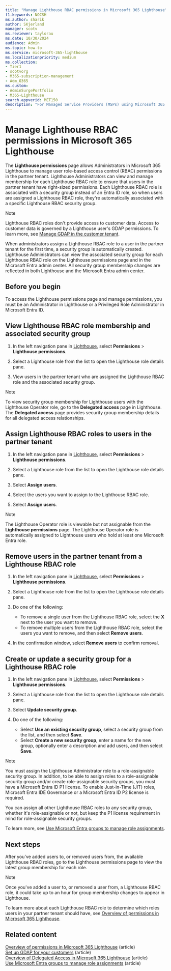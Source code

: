 ```yaml
---
title: "Manage Lighthouse RBAC permissions in Microsoft 365 Lighthouse"
f1.keywords: NOCSH
ms.author: sharik
author: SKjerland
manager: scotv
ms.reviewer: taylorau
ms.date: 10/30/2024
audience: Admin
ms.topic: how-to
ms.service: microsoft-365-lighthouse
ms.localizationpriority: medium
ms.collection:
- Tier1
- scotvorg
- M365-subscription-management
- Adm_O365
ms.custom:
- AdminSurgePortfolio
- M365-Lighthouse                         
search.appverid: MET150
description: "For Managed Service Providers (MSPs) using Microsoft 365 Lighthouse, learn how to manage Lighthouse role-based access control (RBAC) permissions in Microsoft 365 Lighthouse."
---
```


# Manage Lighthouse RBAC permissions in Microsoft 365 Lighthouse

The **Lighthouse permissions** page allows Administrators in Microsoft 365 Lighthouse to manage user role-based access control (RBAC) permissions in the partner tenant. Lighthouse Administrators can view and manage membership for each Lighthouse RBAC role to ensure that users in the partner tenant have right-sized permissions. Each Lighthouse RBAC role is associated with a security group instead of an Entra ID role, so when users are assigned a Lighthouse RBAC role, they're automatically associated with a specific Lighthouse RBAC security group.

> [!NOTE]
> Lighthouse RBAC roles don't provide access to customer data. Access to customer data is governed by a Lighthouse user's GDAP permissions. To learn more, see [Manage GDAP in the customer tenant](m365-lighthouse-overview-of-permissions.md#manage-gdap-in-the-customer-tenant).

When administrators assign a Lighthouse RBAC role to a user in the partner tenant for the first time, a security group is automatically created. Lighthouse Administrators can view the associated security group for each Lighthouse RBAC role on the Lighthouse permissions page and in the Microsoft Entra admin center. All security group membership changes are reflected in both Lighthouse and the Microsoft Entra admin center.

## Before you begin

To access the Lighthouse permissions page and manage permissions, you must be an Administrator in Lighthouse or a Privileged Role Administrator in Microsoft Entra ID.

## View Lighthouse RBAC role membership and associated security group

1. In the left navigation pane in <a href="https://go.microsoft.com/fwlink/p/?linkid=2168110" target="_blank">Lighthouse</a>, select **Permissions** > **Lighthouse permissions**.
 
2. Select a Lighthouse role from the list to open the Lighthouse role details pane.
 
3. View users in the partner tenant who are assigned the Lighthouse RBAC role and the associated security group.

> [!NOTE]
> To view security group membership for Lighthouse users with the Lighthouse Operator role, go to the **Delegated access** page in Lighthouse. The **Delegated access** page provides security group membership details for all delegated access relationships.

## Assign Lighthouse RBAC roles to users in the partner tenant

1. In the left navigation pane in <a href="https://go.microsoft.com/fwlink/p/?linkid=2168110" target="_blank">Lighthouse</a>, select **Permissions** > **Lighthouse permissions**.
 
2. Select a Lighthouse role from the list to open the Lighthouse role details pane.
 
3. Select **Assign users**.
 
4. Select the users you want to assign to the Lighthouse RBAC role.

5. Select **Assign users**.
 
> [!NOTE]
> The Lighthouse Operator role is viewable but not assignable from the **Lighthouse permissions** page. The Lighthouse Operator role is automatically assigned to Lighthouse users who hold at least one Microsoft Entra role.

## Remove users in the partner tenant from a Lighthouse RBAC role

1. In the left navigation pane in <a href="https://go.microsoft.com/fwlink/p/?linkid=2168110" target="_blank">Lighthouse</a>, select **Permissions** > **Lighthouse permissions**.

2. Select a Lighthouse role from the list to open the Lighthouse role details pane.

3. Do one of the following:
    - To remove a single user from the Lighthouse RBAC role, select the **X** next to the user you want to remove.
    - To remove multiple users from the Lighthouse RBAC role, select the users you want to remove, and then select **Remove users**.

4. In the confirmation window, select **Remove users** to confirm removal.
 
## Create or update a security group for a Lighthouse RBAC role

1. In the left navigation pane in <a href="https://go.microsoft.com/fwlink/p/?linkid=2168110" target="_blank">Lighthouse</a>, select **Permissions** > **Lighthouse permissions**.

2. Select a Lighthouse role from the list to open the Lighthouse role details pane.
 
3. Select **Update security group**.

4. Do one of the following:
    - Select **Use an existing security group**, select a security group from the list, and then select **Save**.
    - Select **Create a new security group**, enter a name for the new group, optionally enter a description and add users, and then select **Save**.

> [!NOTE]
> You must assign the Lighthouse Administrator role to a role-assignable security group. In addition, to be able to assign roles to a role-assignable security group and/or create role-assignable security groups, you must have a Microsoft Entra ID P1 license. To enable Just-in-Time (JIT) roles, Microsoft Entra IDE Governance or a Microsoft Entra ID P2 license is required.
> 
> You can assign all other Lighthouse RBAC roles to any security group, whether it's role-assignable or not, but keep the P1 license requirement in mind for role-assignable security groups.
>  
> To learn more, see [Use Microsoft Entra groups to manage role assignments](/entra/identity/role-based-access-control/groups-concept).

## Next steps

After you've added users to, or removed users from, the available Lighthouse RBAC roles, go to the Lighthouse permissions page to view the latest group membership for each role.

> [!NOTE]
> Once you've added a user to, or removed a user from, a Lighthouse RBAC role, it could take up to an hour for group membership changes to appear in Lighthouse.

To learn more about each Lighthouse RBAC role to determine which roles users in your partner tenant should have, see [Overview of permissions in Microsoft 365 Lighthouse](m365-lighthouse-overview-of-permissions.md).

## Related content

[Overview of permissions in Microsoft 365 Lighthouse](m365-lighthouse-overview-of-permissions.md) (article)\
[Set up GDAP for your customers](m365-lighthouse-setup-gdap.md) (article)\
[Overview of Delegated Access in Microsoft 365 Lighthouse](m365-lighthouse-delegated-access-overview.md) (article)\
[Use Microsoft Entra groups to manage role assignments](/entra/identity/role-based-access-control/groups-concept) (article)
